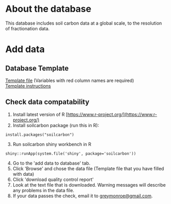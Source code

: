 # About the database
This database includes soil carbon data at a global scale, to the resolution of fractionation data. 

# Add data
## Database Template
[Template file](https://github.com/powellcenter-soilcarbon/soilcarbon/raw/master/inst/extdata/Master_template.xlsx) (Variables with red column names are required)  
[Template instructions](https://github.com/powellcenter-soilcarbon/soilcarbon/raw/master/inst/extdata/Template_info.html)  

## Check data compatability

1. Install latest version of R [https://www.r-project.org/](https://www.r-project.org/)
2. Install soilcarbon package (run this in R):
```{r}
install.packages("soilcarbon")
```
3. Run soilcarbon shiny workbench in R
```{r}
shiny::runApp(system.file('shiny', package='soilcarbon'))
```
4. Go to the 'add data to database' tab.
5. Click 'Browse' and chose the data file (Template file that you have filled with data) 
6. Click 'download quality control report' 
7. Look at the text file that is downloaded. Warning messages will describe any problems in the data file.
8. If your data passes the check, email it to greymonroe@gmail.com.

